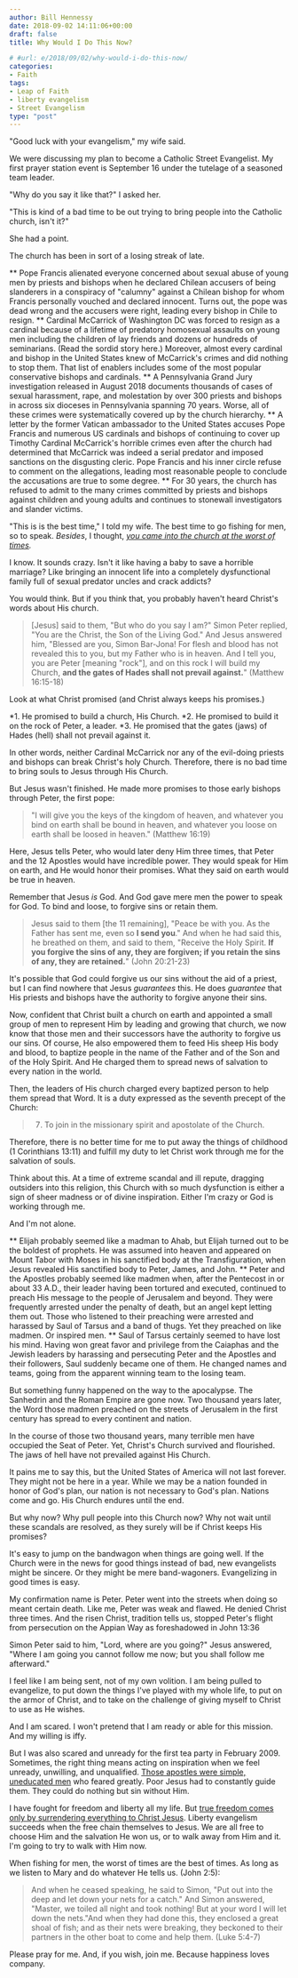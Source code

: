 ```yaml
---
author: Bill Hennessy
date: 2018-09-02 14:11:06+00:00
draft: false
title: Why Would I Do This Now?

# #url: e/2018/09/02/why-would-i-do-this-now/
categories:
- Faith
tags:
- Leap of Faith
- liberty evangelism
- Street Evangelism
type: "post"
---
```


"Good luck with your evangelism," my wife said.

We were discussing my plan to become a Catholic Street Evangelist. My first prayer station event is September 16 under the tutelage of a seasoned team leader.

"Why do you say it like that?" I asked her.

"This is kind of a bad time to be out trying to bring people into the Catholic church, isn't it?"

She had a point.

The church has been in sort of a losing streak of late.




** Pope Francis alienated everyone concerned about sexual abuse of young men by priests and bishops when he declared Chilean accusers of being slanderers in a conspiracy of "calumny" against a Chilean bishop for whom Francis personally vouched and declared innocent. Turns out, the pope was dead wrong and the accusers were right, leading every bishop in Chile to resign.
** Cardinal McCarrick of Washington DC was forced to resign as a cardinal because of a lifetime of predatory homosexual assaults on young men including the children of lay friends and dozens or hundreds of seminarians. (Read the sordid story here.) Moreover, almost every cardinal and bishop in the United States knew of McCarrick's crimes and did nothing to stop them. That list of enablers includes some of the most popular conservative bishops and cardinals.
** A Pennsylvania Grand Jury investigation released in August 2018 documents thousands of cases of sexual harassment, rape, and molestation by over 300 priests and bishops in across six dioceses in Pennsylvania spanning 70 years. Worse, all of these crimes were systematically covered up by the church hierarchy.
** A letter by the former Vatican ambassador to the United States accuses Pope Francis and numerous US cardinals and bishops of continuing to cover up Timothy Cardinal McCarrick's horrible crimes even after the church had determined that McCarrick was indeed a serial predator and imposed sanctions on the disgusting cleric. Pope Francis and his inner circle refuse to comment on the allegations, leading most reasonable people to conclude the accusations are true to some degree.
** For 30 years, the church has refused to admit to the many crimes committed by priests and bishops against children and young adults and continues to stonewall investigators and slander victims.


"This is is the best time," I told my wife. The best time to go fishing for men, so to speak. _Besides_, I thought, _[you came into the church at the worst of times](https://www.hennessysview.com/2018/06/02/i-know-a-saint/)._

I know. It sounds crazy. Isn't it like having a baby to save a horrible marriage? Like bringing an innocent life into a completely dysfunctional family full of sexual predator uncles and crack addicts?

You would think. But if you think that, you probably haven't heard Christ's words about His church.



> [Jesus] said to them, "But who do you say I am?" Simon Peter replied, "You are the Christ, the Son of the Living God." And Jesus answered him, "Blessed are you, Simon Bar-Jona! For flesh and blood has not revealed this to you, but my Father who is in heaven. And I tell you, you are Peter [meaning "rock"], and on this rock I will build my Church, **and the gates of Hades shall not prevail against.**" (Matthew 16:15-18)



Look at what Christ promised (and Christ always keeps his promises.)




*1. He promised to build a church, His Church.
*2. He promised to build it on the rock of Peter, a leader.
*3. He promised that the gates (jaws) of Hades (hell) shall not prevail against it.


In other words, neither Cardinal McCarrick nor any of the evil-doing priests and bishops can break Christ's holy Church. Therefore, there is no bad time to bring souls to Jesus through His Church.

But Jesus wasn't finished. He made more promises to those early bishops through Peter, the first pope:



> "I will give you the keys of the kingdom of heaven, and whatever you bind on earth shall be bound in heaven, and whatever you loose on earth shall be loosed in heaven." (Matthew 16:19)



Here, Jesus tells Peter, who would later deny Him three times, that Peter and the 12 Apostles would have incredible power. They would speak for Him on earth, and He would honor their promises. What they said on earth would be true in heaven.

Remember that Jesus _is_ God. And God gave mere men the power to speak for God. To bind and loose, to forgive sins or retain them.



> Jesus said to them [the 11 remaining], "Peace be with you. As the Father has sent me, even so **I send you**." And when he had said this, he breathed on them, and said to them, "Receive the Holy Spirit. **If you forgive the sins of any, they are forgiven; if you retain the sins of any, they are retained.**" (John 20:21-23)



It's possible that God could forgive us our sins without the aid of a priest, but I can find nowhere that Jesus _guarantees_ this. He does _guarantee_ that His priests and bishops have the authority to forgive anyone their sins.

Now, confident that Christ built a church on earth and appointed a small group of men to represent Him by leading and growing that church, we now know that those men and their successors have the authority to forgive us our sins. Of course, He also empowered them to feed His sheep His body and blood, to baptize people in the name of the Father and of the Son and of the Holy Spirit. And He charged them to spread news of salvation to every nation in the world.

Then, the leaders of His church charged every baptized person to help them spread that Word. It is a duty expressed as the seventh precept of the Church:



> 7. To join in the missionary spirit and apostolate of the Church.



Therefore, there is no better time for me to put away the things of childhood (1 Corinthians 13:11) and fulfill my duty to let Christ work through me for the salvation of souls.

Think about this. At a time of extreme scandal and ill repute, dragging outsiders into this religion, this Church with so much dysfunction is either a sign of sheer madness or of divine inspiration. Either I'm crazy or God is working through me.

And I'm not alone.




** Elijah probably seemed like a madman to Ahab, but Elijah turned out to be the boldest of prophets. He was assumed into heaven and appeared on Mount Tabor with Moses in his sanctified body at the Transfiguration, when Jesus revealed His sanctified body to Peter, James, and John.
** Peter and the Apostles probably seemed like madmen when, after the Pentecost in or about 33 A.D., their leader having been tortured and executed, continued to preach His message to the people of Jerusalem and beyond. They were frequently arrested under the penalty of death, but an angel kept letting them out. Those who listened to their preaching were arrested and harassed by Saul of Tarsus and a band of thugs. Yet they preached on like madmen. Or inspired men.
** Saul of Tarsus certainly seemed to have lost his mind. Having won great favor and privilege from the Caiaphas and the Jewish leaders by harassing and persecuting Peter and the Apostles and their followers, Saul suddenly became one of them. He changed names and teams, going from the apparent winning team to the losing team.


But something funny happened on the way to the apocalypse. The Sanhedrin and the Roman Empire are gone now. Two thousand years later, the Word those madmen preached on the streets of Jerusalem in the first century has spread to every continent and nation.

In the course of those two thousand years, many terrible men have occupied the Seat of Peter. Yet, Christ's Church survived and flourished. The jaws of hell have not prevailed against His Church.

It pains me to say this, but the United States of America will not last forever. They might not be here in a year. While we may be a nation founded in honor of God's plan, our nation is not necessary to God's plan. Nations come and go. His Church endures until the end.

But why now? Why pull people into this Church now? Why not wait until these scandals are resolved, as they surely will be if Christ keeps His promises?

It's easy to jump on the bandwagon when things are going well. If the Church were in the news for good things instead of bad, new evangelists might be sincere. Or they might be mere band-wagoners. Evangelizing in good times is easy.

My confirmation name is Peter. Peter went into the streets when doing so meant certain death. Like me, Peter was weak and flawed. He denied Christ three times. And the risen Christ, tradition tells us, stopped Peter's flight from persecution on the Appian Way as foreshadowed in John 13:36



> 
  Simon Peter said to him, "Lord, where are you going?" Jesus answered, "Where I am going you cannot follow me now; but you shall follow me afterward."




I feel like I am being sent, not of my own volition. I am being pulled to evangelize, to put down the things I've played with my whole life, to put on the armor of Christ, and to take on the challenge of giving myself to Christ to use as He wishes.

And I am scared. I won't pretend that I am ready or able for this mission. And my willing is iffy.

But I was also scared and unready for the first tea party in February 2009. Sometimes, the right thing means acting on inspiration when we feel unready, unwilling, and unqualified. [Those apostles were simple, uneducated men](https://www.hennessysview.com/2018/08/29/take-the-leap-of-faith/) who feared greatly. Poor Jesus had to constantly guide them. They could do nothing but sin without Him.

I have fought for freedom and liberty all my life. But [true freedom comes only by surrendering everything to Christ Jesus](https://www.hennessysview.com/2018/08/08/crawling-back-to-happiness-and-freedom/). Liberty evangelism succeeds when the free chain themselves to Jesus. We are all free to choose Him and the salvation He won us, or to walk away from Him and it. I'm going to try to walk with Him now.

When fishing for men, the worst of times are the best of times. As long as we listen to Mary and do whatever He tells us. (John 2:5):



> And when he ceased speaking, he said to Simon, "Put out into the deep and let down your nets for a catch." And Simon answered, "Master, we toiled all night and took nothing! But at your word I will let down the nets."And when they had done this, they enclosed a great shoal of fish; and as their nets were breaking, they beckoned to their partners in the other boat to come and help them. (Luke 5:4-7)



Please pray for me. And, if you wish, join me. Because happiness loves company.
